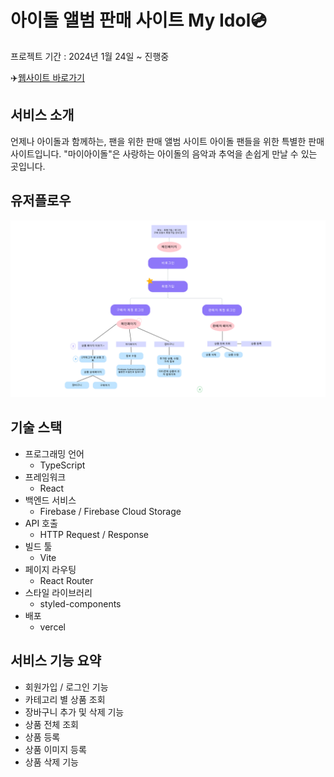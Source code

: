 # 아이돌 앨범 판매 사이트 My Idol💿

프로젝트 기간 : 2024년 1월 24일 ~ 진행중

✈️[웹사이트 바로가기](https://myidol-project.vercel.app/)

## 서비스 소개

언제나 아이돌과 함께하는, 팬을 위한 판매 앨범 사이트
아이돌 팬들을 위한 특별한 판매 사이트입니다. "마이아이돌"은 사랑하는 아이돌의 음악과 추억을 손쉽게 만날 수 있는 곳입니다.

## 유저플로우

![유저플로우](/src/assets/ReadmeImg/%EC%9C%A0%EC%A0%80%ED%94%8C%EB%A1%9C%EC%9A%B0.jpg)

## 기술 스택

- 프로그래밍 언어
  - TypeScript
- 프레임워크
  - React
- 백엔드 서비스
  - Firebase / Firebase Cloud Storage
- API 호출
  - HTTP Request / Response
- 빌드 툴
  - Vite
- 페이지 라우팅
  - React Router
- 스타일 라이브러리
  - styled-components
- 배포
  - vercel

## 서비스 기능 요약

- 회원가입 / 로그인 기능
- 카테고리 별 상품 조회
- 장바구니 추가 및 삭제 기능
- 상품 전체 조회
- 상품 등록
- 상품 이미지 등록
- 상품 삭제 기능
